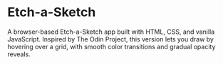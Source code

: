 # Etch-a-Sketch
A browser-based Etch-a-Sketch app built with HTML, CSS, and vanilla JavaScript. Inspired by The Odin Project, this version lets you draw by hovering over a grid, with smooth color transitions and gradual opacity reveals.
